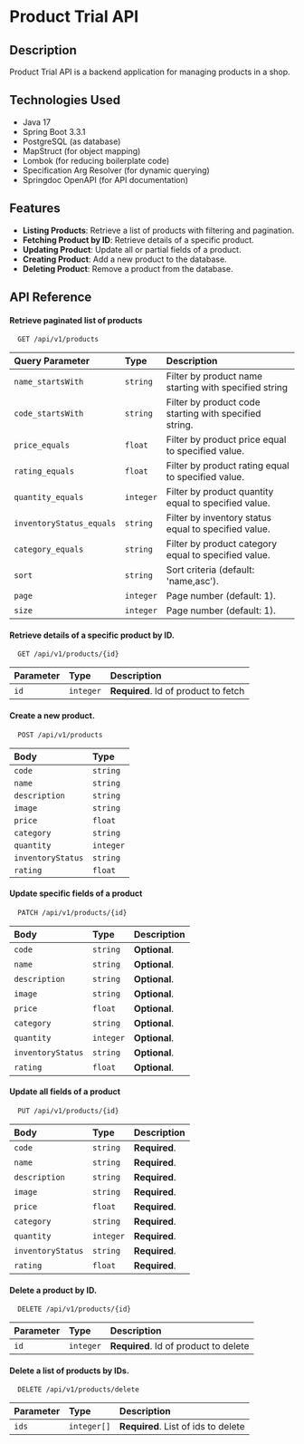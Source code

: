 # Product Trial API

## Description
Product Trial API is a backend application for managing products in a shop.
## Technologies Used
- Java 17
- Spring Boot 3.3.1
- PostgreSQL (as database)
- MapStruct (for object mapping)
- Lombok (for reducing boilerplate code)
- Specification Arg Resolver (for dynamic querying)
- Springdoc OpenAPI (for API documentation)
## Features
- **Listing Products**: Retrieve a list of products with filtering and pagination.
- **Fetching Product by ID**: Retrieve details of a specific product.
- **Updating Product**: Update all or partial fields of a product.
- **Creating Product**: Add a new product to the database.
- **Deleting Product**: Remove a product from the database.
## API Reference

#### Retrieve paginated list of products

```http
  GET /api/v1/products
```
| Query Parameter | Type     | Description                       |
| :-------- | :------- | :-------------------------------- |
| `name_startsWith`      | `string` | Filter by product name starting with specified string |
| `code_startsWith`      | `string` | Filter by product code starting with specified string. |
| `price_equals`      | `float` | Filter by product price equal to specified value.|
| `rating_equals`      | `float` |  Filter by product rating equal to specified value. |
| `quantity_equals`      | `integer` |   Filter by product quantity equal to specified value. |
| `inventoryStatus_equals`      | `string` | Filter by inventory status equal to specified value. |
| `category_equals`      | `string` |Filter by product category equal to specified value.|
| `sort`      | `string` | Sort criteria (default: 'name,asc'). |
| `page`      | `integer` |  Page number (default: 1). |
| `size`      | `integer` | Page number (default: 1). |


#### Retrieve details of a specific product by ID.

```http
  GET /api/v1/products/{id}
```

| Parameter | Type     | Description                       |
| :-------- | :------- | :-------------------------------- |
| `id`      | `integer` | **Required**. Id of product to fetch |

####  Create a new product.

```http
  POST /api/v1/products
```

| Body | Type     |
| :-------- | :------- |
| `code`      | `string` |
| `name`      | `string` |
| `description`      | `string` |
| `image`      | `string` |
| `price`      | `float` |
| `category`      | `string` |
| `quantity`      | `integer` |
| `inventoryStatus`      | `string` |
| `rating`      | `float` |


#### Update specific fields of a product

```http
  PATCH /api/v1/products/{id}
```

| Body | Type     | Description                       |
| :-------- | :------- | :-------------------------------- |
| `code`      | `string` | **Optional**.  |
| `name`      | `string` | **Optional**.  |
| `description`      | `string` | **Optional**.  |
| `image`      | `string` | **Optional**.  |
| `price`      | `float` | **Optional**.  |
| `category`      | `string` | **Optional**.  |
| `quantity`      | `integer` | **Optional**.  |
| `inventoryStatus`      | `string` | **Optional**.  |
| `rating`      | `float` | **Optional**.  |


#### Update all fields of a product

```http
  PUT /api/v1/products/{id}
```

| Body | Type     | Description                       |
| :-------- | :------- | :-------------------------------- |
| `code`      | `string` | **Required**.  |
| `name`      | `string` | **Required**.  |
| `description`      | `string` | **Required**.  |
| `image`      | `string` | **Required**.  |
| `price`      | `float` | **Required**.  |
| `category`      | `string` | **Required**.  |
| `quantity`      | `integer` | **Required**.  |
| `inventoryStatus`      | `string` | **Required**.  |
| `rating`      | `float` | **Required**.  |

#### Delete a product by ID.
```http
  DELETE /api/v1/products/{id}
```

| Parameter | Type     | Description                       |
| :-------- | :------- | :-------------------------------- |
| `id`      | `integer` | **Required**. Id of product to delete |


#### Delete a list of products by IDs.
```http
  DELETE /api/v1/products/delete
```

| Parameter | Type     | Description                       |
| :-------- | :------- | :-------------------------------- |
| `ids`      | `integer[]` | **Required**. List of ids to delete |

